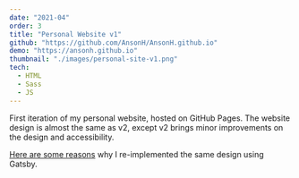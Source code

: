 ```yaml
---
date: "2021-04"
order: 3
title: "Personal Website v1"
github: "https://github.com/AnsonH/AnsonH.github.io"
demo: "https://ansonh.github.io"
thumbnail: "./images/personal-site-v1.png"
tech:
  - HTML
  - Sass
  - JS
---
```


First iteration of my personal website, hosted on GitHub Pages. The website design is almost the same as v2, except v2 brings minor improvements on the design and accessibility.

[Here are some reasons](https://github.com/AnsonH/personal-site-v2#whats-new-in-v2-bulb) why I re-implemented the same design using Gatsby.
